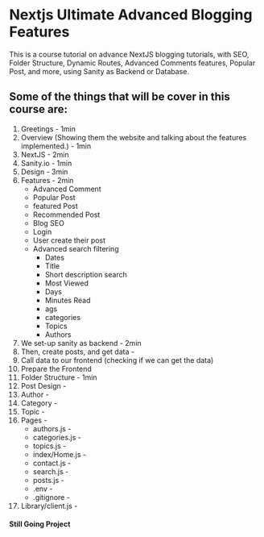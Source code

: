 # Nextjs Ultimate Advanced Blogging Features

This is a course tutorial on advance NextJS blogging tutorials, with SEO, Folder Structure, Dynamic Routes, Advanced Comments features, Popular Post, and more, using Sanity as Backend or Database.

## Some of the things that will be cover in this course are:

1. Greetings - 1min
2. Overview (Showing them the website and talking about the features implemented.) - 1min
3. NextJS - 2min
4. Sanity.io - 1min
5. Design - 3min
6. Features - 2min
   - Advanced Comment
   - Popular Post
   - featured Post
   - Recommended Post
   - Blog SEO
   - Login
   - User create their post
   - Advanced search filtering
     - Dates
     - Title
     - Short description search
     - Most Viewed
     - Days
     - Minutes Read
     - ags
     - categories
     - Topics
     - Authors
7. We set-up sanity as backend - 2min
8. Then, create posts, and get data -
9. Call data to our frontend (checking if we can get the data)
10. Prepare the Frontend
11. Folder Structure - 1min
12. Post Design -
13. Author -
14. Category -
15. Topic -
16. Pages -
    - authors.js -
    - categories.js -
    - topics.js -
    - index/Home.js -
    - contact.js -
    - search.js -
    - posts.js -
    - .env -
    - .gitignore -
17. Library/client.js -


#### Still Going Project